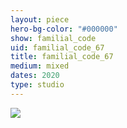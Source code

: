 ```yaml
---
layout: piece
hero-bg-color: "#000000"
show: familial_code
uid: familial_code_67
title: familial_code_67
medium: mixed
dates: 2020
type: studio
---
```


<img src="{{site.baseurl}}img/{{page.type}}/{{page.show}}/{{page.uid}}.jpg" class="piece-photo"/>
